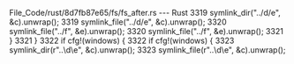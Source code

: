 File_Code/rust/8d7fb87e65/fs/fs_after.rs --- Rust
3319             symlink_dir("../d/e", &c).unwrap();                                                                                                         3319             symlink_file("../d/e", &c).unwrap();
3320             symlink_file("../f", &e).unwrap();                                                                                                          3320             symlink_file("../f", &e).unwrap();
3321         }                                                                                                                                               3321         }
3322         if cfg!(windows) {                                                                                                                              3322         if cfg!(windows) {
3323             symlink_dir(r"..\d\e", &c).unwrap();                                                                                                        3323             symlink_file(r"..\d\e", &c).unwrap();

